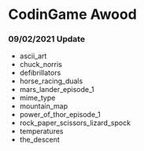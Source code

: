 # CodinGame Awood #

### 09/02/2021 Update ###

* ascii_art
* chuck_norris
* defibrillators
* horse_racing_duals
* mars_lander_episode_1
* mime_type
* mountain_map
* power_of_thor_episode_1
* rock_paper_scissors_lizard_spock
* temperatures
* the_descent
